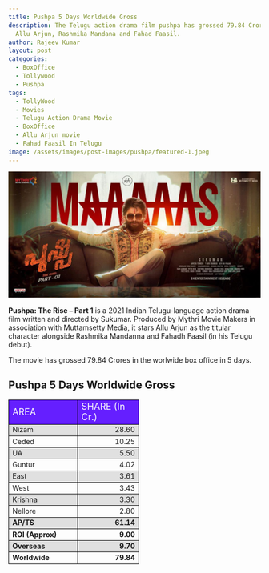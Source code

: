```yaml
---
title: Pushpa 5 Days Worldwide Gross
description: The Telugu action drama film pushpa has grossed 79.84 Crores in worldwide box office. The movie written and directed by Sukumar stars
  Allu Arjun, Rashmika Mandana and Fahad Faasil.
author: Rajeev Kumar
layout: post
categories:
  - BoxOffice
  - Tollywood
  - Pushpa
tags:
  - TollyWood
  - Movies
  - Telugu Action Drama Movie
  - BoxOffice
  - Allu Arjun movie
  - Fahad Faasil In Telugu
image: /assets/images/post-images/pushpa/featured-1.jpeg
---
```

![Pushpa the rise part 1 5 days gross wordwide](/assets/images/post-images/pushpa/featured-1.jpeg)

**Pushpa: The Rise – Part 1** is a 2021 Indian Telugu-language action drama film written and directed by Sukumar. Produced by Mythri Movie Makers in association with Muttamsetty Media, it stars Allu Arjun as the titular character alongside Rashmika Mandanna and Fahadh Faasil (in his Telugu debut).

The movie has grossed 79.84 Crores in the worlwide box office in 5 days.

## Pushpa 5 Days Worldwide Gross

<table cellspacing="0" border="0">
	<colgroup width="138"></colgroup>
	<colgroup width="122"></colgroup>
	<tbody><tr>
		<td style="border-top: 1px solid #000000; border-bottom: 1px solid #000000; border-left: 1px solid #000000; border-right: 1px solid #000000" height="26" bgcolor="#651FFF" align="left"><font size="4" color="#FAFAFA">AREA</font></td>
		<td style="border-top: 1px solid #000000; border-bottom: 1px solid #000000; border-left: 1px solid #000000; border-right: 1px solid #000000" bgcolor="#651FFF" align="left"><font size="4" color="#FAFAFA">SHARE (In Cr.)</font></td>
	</tr>
	<tr>
		<td style="border-top: 1px solid #000000; border-bottom: 1px solid #000000; border-left: 1px solid #000000; border-right: 1px solid #000000" sdnum="16393;0;#,##0.00" height="17" bgcolor="#E0E0E0" align="left">Nizam</td>
		<td style="border-top: 1px solid #000000; border-bottom: 1px solid #000000; border-left: 1px solid #000000; border-right: 1px solid #000000" sdval="28.6" sdnum="16393;0;#,##0.00" bgcolor="#E0E0E0" align="right">28.60</td>
	</tr>
	<tr>
		<td style="border-top: 1px solid #000000; border-bottom: 1px solid #000000; border-left: 1px solid #000000; border-right: 1px solid #000000" sdnum="16393;0;#,##0.00" height="17" align="left">Ceded</td>
		<td style="border-top: 1px solid #000000; border-bottom: 1px solid #000000; border-left: 1px solid #000000; border-right: 1px solid #000000" sdval="10.25" sdnum="16393;0;#,##0.00" align="right">10.25</td>
	</tr>
	<tr>
		<td style="border-top: 1px solid #000000; border-bottom: 1px solid #000000; border-left: 1px solid #000000; border-right: 1px solid #000000" sdnum="16393;0;#,##0.00" height="17" bgcolor="#E0E0E0" align="left">UA</td>
		<td style="border-top: 1px solid #000000; border-bottom: 1px solid #000000; border-left: 1px solid #000000; border-right: 1px solid #000000" sdval="5.5" sdnum="16393;0;#,##0.00" bgcolor="#E0E0E0" align="right">5.50</td>
	</tr>
	<tr>
		<td style="border-top: 1px solid #000000; border-bottom: 1px solid #000000; border-left: 1px solid #000000; border-right: 1px solid #000000" sdnum="16393;0;#,##0.00" height="17" align="left">Guntur</td>
		<td style="border-top: 1px solid #000000; border-bottom: 1px solid #000000; border-left: 1px solid #000000; border-right: 1px solid #000000" sdval="4.02" sdnum="16393;0;#,##0.00" align="right">4.02</td>
	</tr>
	<tr>
		<td style="border-top: 1px solid #000000; border-bottom: 1px solid #000000; border-left: 1px solid #000000; border-right: 1px solid #000000" sdnum="16393;0;#,##0.00" height="17" bgcolor="#E0E0E0" align="left">East</td>
		<td style="border-top: 1px solid #000000; border-bottom: 1px solid #000000; border-left: 1px solid #000000; border-right: 1px solid #000000" sdval="3.61" sdnum="16393;0;#,##0.00" bgcolor="#E0E0E0" align="right">3.61</td>
	</tr>
	<tr>
		<td style="border-top: 1px solid #000000; border-bottom: 1px solid #000000; border-left: 1px solid #000000; border-right: 1px solid #000000" sdnum="16393;0;#,##0.00" height="17" align="left">West</td>
		<td style="border-top: 1px solid #000000; border-bottom: 1px solid #000000; border-left: 1px solid #000000; border-right: 1px solid #000000" sdval="3.43" sdnum="16393;0;#,##0.00" align="right">3.43</td>
	</tr>
	<tr>
		<td style="border-top: 1px solid #000000; border-bottom: 1px solid #000000; border-left: 1px solid #000000; border-right: 1px solid #000000" sdnum="16393;0;#,##0.00" height="17" bgcolor="#E0E0E0" align="left">Krishna</td>
		<td style="border-top: 1px solid #000000; border-bottom: 1px solid #000000; border-left: 1px solid #000000; border-right: 1px solid #000000" sdval="3.3" sdnum="16393;0;#,##0.00" bgcolor="#E0E0E0" align="right">3.30</td>
	</tr>
	<tr>
		<td style="border-top: 1px solid #000000; border-bottom: 1px solid #000000; border-left: 1px solid #000000; border-right: 1px solid #000000" sdnum="16393;0;#,##0.00" height="17" align="left">Nellore</td>
		<td style="border-top: 1px solid #000000; border-bottom: 1px solid #000000; border-left: 1px solid #000000; border-right: 1px solid #000000" sdval="2.8" sdnum="16393;0;#,##0.00" align="right">2.80</td>
	</tr>
	<tr>
		<td style="border-top: 1px solid #000000; border-bottom: 1px solid #000000; border-left: 1px solid #000000; border-right: 1px solid #000000" sdnum="16393;0;#,##0.00" height="17" bgcolor="#E0E0E0" align="left"><b>AP/TS</b></td>
		<td style="border-top: 1px solid #000000; border-bottom: 1px solid #000000; border-left: 1px solid #000000; border-right: 1px solid #000000" sdval="61.14" sdnum="16393;0;#,##0.00" bgcolor="#E0E0E0" align="right"><b>61.14</b></td>
	</tr>
	<tr>
		<td style="border-top: 1px solid #000000; border-bottom: 1px solid #000000; border-left: 1px solid #000000; border-right: 1px solid #000000" sdnum="16393;0;#,##0.00" height="17" align="left"><b>ROI (Approx)</b></td>
		<td style="border-top: 1px solid #000000; border-bottom: 1px solid #000000; border-left: 1px solid #000000; border-right: 1px solid #000000" sdval="9" sdnum="16393;0;#,##0.00" align="right"><b>9.00</b></td>
	</tr>
	<tr>
		<td style="border-top: 1px solid #000000; border-bottom: 1px solid #000000; border-left: 1px solid #000000; border-right: 1px solid #000000" sdnum="16393;0;#,##0.00" height="17" bgcolor="#E0E0E0" align="left"><b>Overseas</b></td>
		<td style="border-top: 1px solid #000000; border-bottom: 1px solid #000000; border-left: 1px solid #000000; border-right: 1px solid #000000" sdval="9.7" sdnum="16393;0;#,##0.00" bgcolor="#E0E0E0" align="right"><b>9.70</b></td>
	</tr>
	<tr>
		<td style="border-top: 1px solid #000000; border-bottom: 1px solid #000000; border-left: 1px solid #000000; border-right: 1px solid #000000" sdnum="16393;0;#,##0.00" height="17" align="left"><b>Worldwide</b></td>
		<td style="border-top: 1px solid #000000; border-bottom: 1px solid #000000; border-left: 1px solid #000000; border-right: 1px solid #000000" sdval="79.84" sdnum="16393;0;#,##0.00" align="right"><b>79.84</b></td>
	</tr>
</tbody></table>
